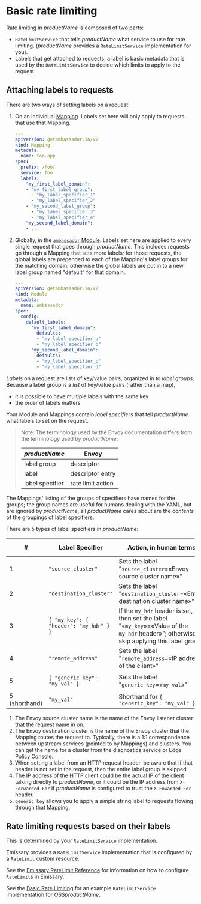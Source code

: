 # Basic rate limiting

Rate limiting in $productName$ is composed of two parts:

* `RateLimitService` that tells $productName$ what service to use for rate
  limiting. ($productName$ provides a `RateLimitService`
  implementation for you).
* Labels that get attached to requests; a label is basic metadata that
  is used by the `RateLimitService` to decide which limits to apply to
  the request.

## Attaching labels to requests

There are two ways of setting labels on a request:

1. On an individual [Mapping](../mappings#configuring-mappings).  Labels set
   here will only apply to requests that use that Mapping.

   ```yaml
   ---
   apiVersion: getambassador.io/v2
   kind: Mapping
   metadata:
     name: foo-app
   spec:
     prefix: /foo/
     service: foo
     labels:
       "my_first_label_domain":
       - "my_first_label_group":
         - "my_label_specifier_1"
         - "my_label_specifier_2"
       - "my_second_label_group":
         - "my_label_specifier_3"
         - "my_label_specifier_4"
       "my_second_label_domain":
       - ...
   ```

2. Globally, in the [`ambassador`
   Module](../../running/ambassador).  Labels set here are
   applied to every single request that goes through $productName$.  This
   includes requests go through a Mapping that sets more labels; for
   those requests, the global labels are prepended to each of the
   Mapping's label groups for the matching domain; otherwise the
   global labels are put in to a new label group named "default" for
   that domain.

   ```yaml
   ---
   apiVersion: getambassador.io/v2
   kind: Module
   metadata:
     name: ambassador
   spec:
     config:
       default_labels:
         "my_first_label_domain":
           defaults:
           - "my_label_specifier_a"
           - "my_label_specifier_b"
         "my_second_label_domain":
           defaults:
           - "my_label_specifier_c"
           - "my_label_specifier_d"
   ```

*Labels* on a request are lists of key/value pairs, organized in to
*label groups*.  Because a label group is a *list* of key/value pairs
(rather than a map),
- it is possible to have multiple labels with the same key
- the order of labels matters

Your Module and Mappings contain *label specifiers* that tell
$productName$ what labels to set on the request.

> Note: The terminology used by the Envoy documentation differs from
> the terminology used by $productName$:
>
> | $productName$      | Envoy             |
> |-----------------|-------------------|
> | label group     | descriptor        |
> | label           | descriptor entry  |
> | label specifier | rate limit action |

The Mappings' listing of the groups of specifiers have names for the
groups; the group names are useful for humans dealing with the YAML,
but are ignored by $productName$, all $productName$ cares about are the
*contents* of the groupings of label specifiers.

There are 5 types of label specifiers in $productName$:

<!-- This table is ordered the same way as the protobuf fields in
  `route_components.proto`.  There's also a 6th action:
  "header_value_match" (since Envoy 1.2), but $productName$ doesn't
  support it?  -->

| #             | Label Specifier                        | Action, in human terms                                                                                                                  | Action, in [Envoy gRPC terms][`envoy.api.v2.route.RateLimit.Action`]           |
|---------------|----------------------------------------|-----------------------------------------------------------------------------------------------------------------------------------------|--------------------------------------------------------------------------------|
| 1             | `"source_cluster"`                     | Sets the label "`source_cluster`=«Envoy source cluster name»"                                                                           | `{ "source_cluster": {} }`                                                     |
| 2             | `"destination_cluster"`                | Sets the label "`destination_cluster`=«Envoy destination cluster name»"                                                                 | `{ "destination_cluster": {} }`                                                |
| 3             | `{ "my_key": { "header": "my_hdr" } }` | If the `my_hdr` header is set, then set the label "«`my_key`»=«Value of the `my_hdr` header»"; otherwise skip applying this label group | `{ "request_headers": { "header_name": "my_hdr", descriptor_key: "my_key" } }` |
| 4             | `"remote_address"`                     | Sets the label "`remote_address`=«IP address of the client»"                                                                            | `{ "remote_address": {} }`                                                     |
| 5             | `{ "generic_key": "my_val" }`          | Sets the label "`generic_key`=«`my_val`»"                                                                                               | `{ "generic_key": { "descriptor_value": "my_val" } }`                          |
| 5 (shorthand) | `"my_val"`                             | Shorthand for `{ "generic_key": "my_val" }`                                                                                             |                                                                                |

[`envoy.api.v2.route.RateLimit.Action`]: https://github.com/datawire/ambassador/blob/$branch$/api/envoy/api/v2/route/route_components.proto#L1328-L1439

1. The Envoy source cluster name is the name of the Envoy listener
   cluster that the request name in on.
2. The Envoy destination cluster is the name of the Envoy cluster that
   the Mapping routes the request to.  Typically, there is a 1:1
   correspondence between upstream services (pointed to by Mappings)
   and clusters.  You can get the name for a cluster from the
   diagnostics service or Edge Policy Console.
3. When setting a label from an HTTP request header, be aware that if
   that header is not set in the request, then the entire label group
   is skipped.
4. The IP address of the HTTP client could be the actual IP of the
   client talking directly to $productName$, or it could be the IP
   address from `X-Forwarded-For` if $productName$ is configured to trust
   the `X-Fowarded-For` header.
5. `generic_key` allows you to apply a simple string label to requests
   flowing through that Mapping.

## Rate limiting requests based on their labels

This is determined by your `RateLimitService` implementation.

Emissary provides a `RateLimitService` implementation that is
configured by a `RateLimit` custom resource.

See the [Emissary RateLimit Reference](/docs/edge-stack/latest/topics/using/rate-limits/rate-limits/) for information on how
to configure `RateLimit`s in Emissary.

See the [Basic Rate Limiting](../../../howtos/rate-limiting-tutorial) for an
example `RateLimitService` implementation for $OSSproductName$.
